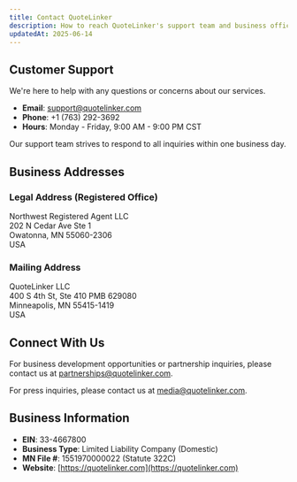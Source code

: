 ```yaml
---
title: Contact QuoteLinker
description: How to reach QuoteLinker's support team and business offices
updatedAt: 2025-06-14
---
```


## Customer Support

We're here to help with any questions or concerns about our services.

- **Email**: [support@quotelinker.com](mailto:support@quotelinker.com)
- **Phone**: +1 (763) 292-3692
- **Hours**: Monday - Friday, 9:00 AM - 9:00 PM CST

Our support team strives to respond to all inquiries within one business day.

## Business Addresses

### Legal Address (Registered Office)

Northwest Registered Agent LLC  
202 N Cedar Ave Ste 1  
Owatonna, MN 55060-2306  
USA

### Mailing Address

QuoteLinker LLC  
400 S 4th St, Ste 410 PMB 629080  
Minneapolis, MN 55415-1419  
USA

## Connect With Us

For business development opportunities or partnership inquiries, please contact us at [partnerships@quotelinker.com](mailto:partnerships@quotelinker.com).

For press inquiries, please contact us at [media@quotelinker.com](mailto:media@quotelinker.com).

## Business Information

- **EIN**: 33-4667800
- **Business Type**: Limited Liability Company (Domestic)
- **MN File #**: 1551970000022 (Statute 322C)
- **Website**: [https://quotelinker.com](https://quotelinker.com)
